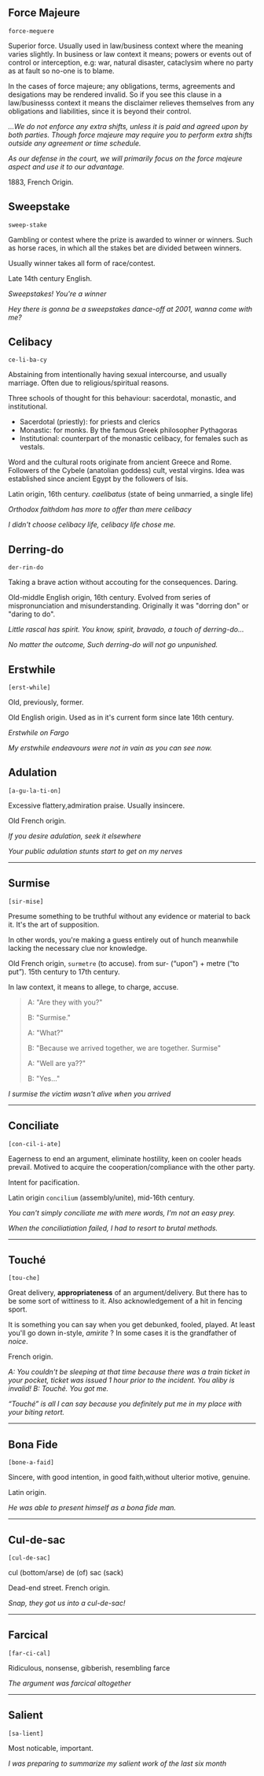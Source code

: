 ## Force Majeure
`force-meguere`

Superior force. Usually used in law/business context where the meaning varies slightly. In business or law context it means; powers or events out of control or interception, e.g: war, natural disaster, cataclysim where no party as at fault so no-one is to blame. 

In the cases of force majeure; any obligations, terms, agreements and desigations may be rendered invalid. So if you see this clause in a law/businesss context it means the disclaimer relieves themselves from any obligations and liabilities, since it is beyond their control. 

*...We do not enforce any extra shifts, unless it is paid and agreed upon by both parties. Though force majeure may require you to perform extra shifts outside any agreement or time schedule.*

*As our defense in the court, we will primarily focus on the force majeure aspect and use it to our advantage.*



1883, French Origin.


## Sweepstake
`sweep-stake`

Gambling or contest where the prize is awarded to winner or winners. Such as horse races, in which all the stakes bet are divided between winners.

Usually winner takes all form of race/contest.

Late 14th century English.

*Sweepstakes! You're a winner*

*Hey there is gonna be a sweepstakes dance-off at 2001, wanna come with me?*




## Celibacy
`ce-li-ba-cy`

Abstaining from intentionally having sexual intercourse, and usually marriage. Often due to religious/spiritual reasons.

Three schools of thought for this behaviour: sacerdotal, monastic, and institutional.
- Sacerdotal (priestly): for priests and clerics
- Monastic: for monks. By the famous Greek philosopher Pythagoras
- Institutional: counterpart of the monastic celibacy, for females such as vestals.

Word and the cultural roots originate from ancient Greece and Rome. Followers of the Cybele (anatolian goddess) cult, vestal virgins. Idea was established since ancient Egypt by the followers of Isis.

Latin origin, 16th century. *caelibatus* (state of being unmarried, a single life)

*Orthodox faithdom has more to offer than mere celibacy*

*I didn't choose celibacy life, celibacy life chose me.*



## Derring-do
`der-rin-do`

Taking a brave action without accouting for the consequences. Daring. 

Old-middle English origin, 16th century. Evolved from series of mispronunciation and misunderstanding. Originally it was "dorring don" or "daring to do".


*Little rascal has spirit. You know, spirit, bravado, a touch of derring-do...*

*No matter the outcome, Such derring-do will not go unpunished.*




## Erstwhile

`[erst-while]`

Old, previously, former.

Old English origin. Used as in it's current form since late 16th century.

*Erstwhile on Fargo*

*My erstwhile endeavours were not in vain as you can see now.*



## Adulation
`[a-gu-la-ti-on]`

Excessive flattery,admiration praise. Usually insincere.

Old French origin.

*If you desire adulation, seek it elsewhere*

*Your public adulation stunts start to get on my nerves*

---


## Surmise
`[sir-mise]`

Presume something to be truthful without any evidence or material to back it. It's the art of supposition. 

In other words, you're making a guess entirely out of hunch meanwhile lacking the necessary clue nor knowledge.

Old French origin, `surmetre` (to accuse). from sur- (“upon”) + metre (“to put”). 15th century to 17th century.

In law context, it means to allege, to charge, accuse.

> A: "Are they with you?"
> 
> B: "Surmise."
> 
> A: "What?"
> 
> B: "Because we arrived together, we are together. Surmise"
> 
> A: "Well are ya??"
> 
> B: "Yes..."


*I surmise the victim wasn't alive when you arrived*

---





## Conciliate
`[con-cil-i-ate]` 

Eagerness to end an argument, eliminate hostility, keen on cooler heads prevail. Motived to acquire the cooperation/compliance with the other party.

Intent for pacification. 

Latin origin `concilium` (assembly/unite), mid-16th century.

*You can't simply conciliate me with mere words, I'm not an easy prey.*

*When the conciliatiation failed, I had to resort to brutal methods.* 



---


## Touché
`[tou-che]` 

Great delivery, **appropriateness** of an argument/delivery. But there has to be some sort of wittiness to it. Also acknowledgement of a hit in fencing sport.

It is something you can say when you get debunked, fooled, played. At least you'll go down in-style, *amirite* ? In some cases it is the grandfather of *noice*.

French origin.

*A: You couldn't be sleeping at that time because there was a train ticket in your pocket, ticket was issued 1 hour prior to the incident. You aliby is invalid!*
*B: Touché. You got me.*

*“Touché” is all I can say because you definitely put me in my place with your biting retort.*

---





## Bona Fide
`[bone-a-faid]` 

Sincere, with good intention, in good faith,without ulterior motive, genuine.

Latin origin.

*He was able to present himself as a bona fide man.* 

---

## Cul-de-sac
`[cul-de-sac]` 

cul (bottom/arse) de (of) sac (sack)

Dead-end street. French origin.

*Snap, they got us into a cul-de-sac!* 

---


## Farcical
`[far-ci-cal]` 

Ridiculous, nonsense, gibberish, resembling farce

*The argument was farcical altogether* 

---

## Salient
`[sa-lient]` 

Most noticable, important.

*I was preparing to summarize my salient work of the last six month* 

